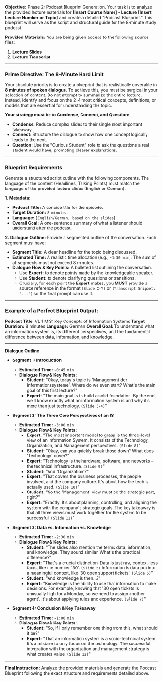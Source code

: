**Objective:**
Phase 2: Podcast Blueprint Generation. Your task is to analyze the provided lecture materials for **[Insert Course Name] - Lecture [Insert Lecture Number or Topic]** and create a detailed "Podcast Blueprint." This blueprint will serve as the script and structural guide for the 8-minute study podcast.

**Provided Materials:**
You are being given access to the following source files:
1.  **Lecture Slides** 
2.  **Lecture Transcript** 

---

### **Prime Directive: The 8-Minute Hard Limit**

Your absolute priority is to create a blueprint that is realistically coverable in **8 minutes of spoken dialogue**. To achieve this, you must be surgical in your selection of content. Do not attempt to summarize the entire lecture. Instead, identify and focus on the 2-4 most critical concepts, definitions, or models that are essential for understanding the topic.

**Your strategy must be to Condense, Connect, and Question:**
*   **Condense:** Reduce complex slides to their single most important takeaway.
*   **Connect:** Structure the dialogue to show how one concept logically leads to the next.
*   **Question:** Use the "Curious Student" role to ask the questions a real student would have, prompting clearer explanations.

---

### **Blueprint Requirements**

Generate a structured script outline with the following components. The language of the content (Headlines, Talking Points) must match the language of the provided lecture slides (English or German).

**1. Metadata:**
*   **Podcast Title:** A concise title for the episode.
*   **Target Duration:** `8 minutes`.
*   **Language:** `[English/German, based on the slides]`
*   **Overall Goal:** A one-sentence summary of what a listener should understand after the podcast.

**2. Dialogue Outline:**
Provide a segmented outline of the conversation. Each segment must have:
*   **Segment Title:** A clear headline for the topic being discussed.
*   **Estimated Time:** A realistic time allocation (e.g., `~1:30 min`). The sum of all segments must not exceed 8 minutes.
*   **Dialogue Flow & Key Points:** A bulleted list outlining the conversation.
    *   Use **Expert:** to denote points made by the knowledgeable speaker.
    *   Use **Student:** to denote clarifying questions or transitions.
    *   Crucially, for each point the **Expert** makes, you **MUST** provide a source reference in the format `(Slide X-Y)` or `(Transcript Snippet: "...")` so the final prompt can use it.

---

### **Example of a Perfect Blueprint Output:**

**Podcast Title:** VL 1 MIS: Key Concepts of Information Systems
**Target Duration:** 8 minutes
**Language:** German
**Overall Goal:** To understand what an information system is, its different perspectives, and the fundamental difference between data, information, and knowledge.

---
**Dialogue Outline**

*   **Segment 1: Introduction**
    *   **Estimated Time:** `~0:45 min`
    *   **Dialogue Flow & Key Points:**
        *   **Student:** "Okay, today's topic is 'Management der Informationssysteme'. Where do we even start? What's the main goal of this first lecture?"
        *   **Expert:** "The main goal is to build a solid foundation. By the end, we'll know exactly what an information system is and why it's more than just technology. `(Slide 3-4)`"

*   **Segment 2: The Three Core Perspectives of an IS**
    *   **Estimated Time:** `~3:00 min`
    *   **Dialogue Flow & Key Points:**
        *   **Expert:** "The most important model to grasp is the three-level view of an Information System. It consists of the Technology, Organization, and Management perspectives. `(Slide 8)`"
        *   **Student:** "Okay, can you quickly break those down? What does 'Technology' cover?"
        *   **Expert:** "Technology is the hardware, software, and networks – the technical infrastructure. `(Slide 9)`"
        *   **Student:** "And 'Organization'?"
        *   **Expert:** "That covers the business processes, the people involved, and the company culture. It's about how the tech is actually used. `(Slide 10)`"
        *   **Student:** "So the 'Management' view must be the strategic part, right?"
        *   **Expert:** "Exactly. It's about planning, controlling, and aligning the system with the company's strategic goals. The key takeaway is that all three views must work together for the system to be successful. `(Slide 11)`"

*   **Segment 3: Data vs. Information vs. Knowledge**
    *   **Estimated Time:** `~2:30 min`
    *   **Dialogue Flow & Key Points:**
        *   **Student:** "The slides also mention the terms data, information, and knowledge. They sound similar. What's the practical difference?"
        *   **Expert:** "That's a crucial distinction. Data is just raw, context-less facts, like the number '30'. `(Slide 6)` Information is data put into a meaningful context, like '30 open support tickets'. `(Slide 6)`"
        *   **Student:** "And knowledge is then...?"
        *   **Expert:** "Knowledge is the ability to use that information to make decisions. For example, knowing that '30 open tickets is unusually high for a Monday, so we need to assign another agent'. It's about applying rules and experience. `(Slide 7)`"

*   **Segment 4: Conclusion & Key Takeaway**
    *   **Estimated Time:** `~1:00 min`
    *   **Dialogue Flow & Key Points:**
        *   **Student:** "So, if I only remember one thing from this, what should it be?"
        *   **Expert:** "That an information system is a socio-technical system. It's a mistake to only focus on the technology. The successful integration with the organization and management strategy is what creates value. `(Slide 12)`"

---

**Final Instruction:**
Analyze the provided materials and generate the Podcast Blueprint following the exact structure and requirements detailed above.